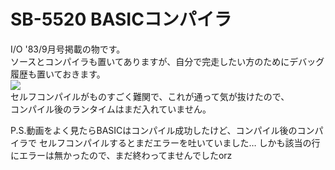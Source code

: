 # SB-5520 BASICコンパイラ  
I/O '83/9月号掲載の物です。  
ソースとコンパイラも置いてありますが、自分で完走したい方のためにデバッグ履歴も置いておきます。  
[![](https://img.youtube.com/vi/IrpRB9_qCBo/0.jpg)](https://www.youtube.com/watch?v=IrpRB9_qCBo)  
セルフコンパイルがものすごく難関で、これが通って気が抜けたので、  
コンパイル後のランタイムはまだ入れていません。

P.S.動画をよく見たらBASICはコンパイル成功したけど、コンパイル後のコンパイラで
セルフコンパイルするとまだエラーを吐いていました…
しかも該当の行にエラーは無かったので、まだ終わってませんでしたorz
